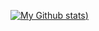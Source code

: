 [![My Github stats](https://github-readme-stats.vercel.app/api?username=luizvbo&show_icons=true&theme=radical))](https://github.com/anuraghazra/github-readme-stats)
